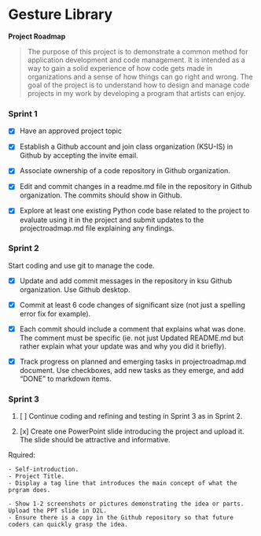 # Gesture Library 
 
**Project Roadmap**

> The purpose of this project is to demonstrate a common method for application development and code management. It is intended as a way to gain a solid experience of how code gets made in organizations and a sense of how things can go right and wrong. The goal of the project is to understand how to design and manage code projects in my work by developing a program that artists can enjoy. 


### Sprint 1   

- [x] Have an approved project topic
- [x] Establish a Github account and join class organization (KSU-IS) in Github by accepting the invite email.
- [x] Associate ownership of a code repository in Github organization.
- [x] Edit and commit changes in a readme.md file in the repository in Github organization. The commits should show in Github.
- [x] Explore at least one existing Python code base related to the project to evaluate using it in the project and submit updates to the projectroadmap.md file explaining any findings. 


### Sprint 2  

Start coding and use git to manage the code. 

- [x] Update and add commit messages in the repository in ksu Github organization. Use Github desktop. 
- [x] Commit at least 6 code changes of significant size (not just a spelling error fix for example). 
- [x] Each commit should include a comment that explains what was done. The comment must be specific (ie. not just Updated README.md but rather explain what your update was and why you did it briefly).

- [x] Track progress on planned and emerging tasks in projectroadmap.md document. Use checkboxes, add new tasks as they emerge, and add “DONE” to markdown items.
 

###  Sprint 3  

1. [ ] Continue coding and refining and testing in Sprint 3 as in Sprint 2.

2. [x] Create one PowerPoint slide introducing the project and upload it. The slide should be attractive and informative. 

Rquired:
```
- Self-introduction.
- Project Title.
- Display a tag line that introduces the main concept of what the prgram does.

- Show 1-2 screenshots or pictures demonstrating the idea or parts. Upload the PPT slide in D2L. 
- Ensure there is a copy in the Github repository so that future coders can quickly grasp the idea.
```

